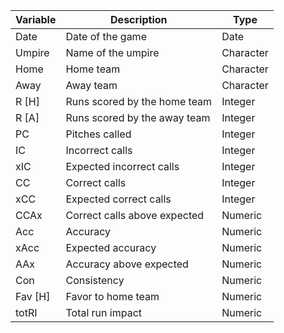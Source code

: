 | Variable   | Description                          | Type     |
|------------|--------------------------------------|----------|
| Date       | Date of the game                     | Date     |
| Umpire     | Name of the umpire                   | Character|
| Home       | Home team                            | Character|
| Away       | Away team                            | Character|
| R [H]      | Runs scored by the home team         | Integer  |
| R [A]      | Runs scored by the away team         | Integer  |
| PC         | Pitches called                       | Integer  |
| IC         | Incorrect calls                      | Integer  |
| xIC        | Expected incorrect calls             | Integer  |
| CC         | Correct calls                        | Integer  |
| xCC        | Expected correct calls               | Integer  |
| CCAx       | Correct calls above expected         | Numeric  |
| Acc        | Accuracy                             | Numeric  |
| xAcc       | Expected accuracy                    | Numeric  |
| AAx        | Accuracy above expected              | Numeric  |
| Con        | Consistency                          | Numeric  |
| Fav [H]    | Favor to home team                   | Numeric  |
| totRI      | Total run impact                     | Numeric  |
